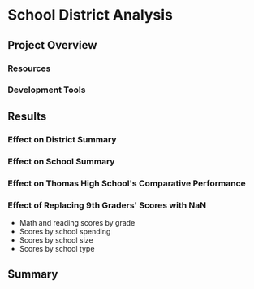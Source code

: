 # School District Analysis
## Project Overview

### Resources

### Development Tools

## Results

### Effect on District Summary

### Effect on School Summary

### Effect on Thomas High School's Comparative Performance

### Effect of Replacing 9th Graders' Scores with NaN
- Math and reading scores by grade
- Scores by school spending
- Scores by school size
- Scores by school type

## Summary
